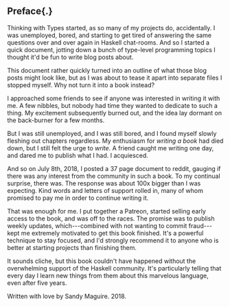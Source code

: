 









































































































## Preface{.}

Thinking with Types started, as so many of my projects do, accidentally. I was
unemployed, bored, and starting to get tired of answering the same questions
over and over again in Haskell chat-rooms. And so I started a quick document,
jotting down a bunch of type-level programming topics I thought it'd be fun to
write blog posts about.

This document rather quickly turned into an outline of what those blog posts
might look like, but as I was about to tease it apart into separate files I
stopped myself. Why not turn it into a book instead?

I approached some friends to see if anyone was interested in writing it with me.
A few nibbles, but nobody had time they wanted to dedicate to such a thing. My
excitement subsequently burned out, and the idea lay dormant on the
back-burner for a few months.

But I was still unemployed, and I was still bored, and I found myself slowly
fleshing out chapters regardless. My enthusiasm for *writing a book* had
died down, but I still felt the urge to *write.* A friend caught me writing
one day, and dared me to publish what I had. I acquiesced.

And so on July 8th, 2018, I posted a 37 page document to reddit, gauging if
there was any interest from the community in such a book. To my continual
surprise, there was. The response was about 100x bigger than I was expecting.
Kind words and letters of support rolled in, many of whom promised to pay me in
order to continue writing it.

That was enough for me. I put together a Patreon, started selling early access
to the book, and was off to the races. The promise was to publish weekly
updates, which---combined with not wanting to commit fraud---kept me extremely
motivated to get this book finished. It's a powerful technique to stay focused,
and I'd strongly recommend it to anyone who is better at starting projects than
finishing them.

It sounds cliche, but this book couldn't have happened without the overwhelming
support of the Haskell community. It's particularly telling that every day I
learn new things from them about this marvelous language, even after five years.

Written with love by Sandy Maguire. 2018.



